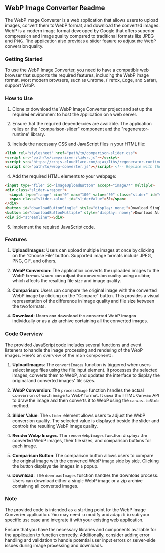 ## WebP Image Converter Readme

The WebP Image Converter is a web application that allows users to upload images, convert them to WebP format, and download the converted images. WebP is a modern image format developed by Google that offers superior compression and image quality compared to traditional formats like JPEG and PNG. The application also provides a slider feature to adjust the WebP conversion quality.

### Getting Started

To use the WebP Image Converter, you need to have a compatible web browser that supports the required features, including the WebP image format. Most modern browsers, such as Chrome, Firefox, Edge, and Safari, support WebP.

### How to Use

1. Clone or download the WebP Image Converter project and set up the required environment to host the application on a web server.

2. Ensure that the required dependencies are available. The application relies on the "comparison-slider" component and the "regenerator-runtime" library.

3. Include the necessary CSS and JavaScript files in your HTML file:

```html
<link rel="stylesheet" href="path/to/comparison-slider.css">
<script src="path/to/comparison-slider.js"></script>
<script src="https://cdnjs.cloudflare.com/ajax/libs/regenerator-runtime/0.13.7/regenerator-runtime.min.js"></script>
<script src="path/to/webp-converter.js"></script> <!-- Replace with the actual path to your JS file -->
```

4. Add the required HTML elements to your webpage:

```html
<input type="file" id="imageUploadButton" accept="image/*" multiple>
<div class="slider-wrapper">
  <input type="range" min="0" max="100" value="50" class="slider" id="slider">
  <span class="slider-value" id="sliderValue">50</span>
</div>
<button id="downloadButtonSingle" style="display: none;">Download Single</button>
<button id="downloadButtonMultiple" style="display: none;">Download All</button>
<div id="streamline"></div>
```

5. Implement the required JavaScript code.

### Features

1. **Upload Images**: Users can upload multiple images at once by clicking on the "Choose File" button. Supported image formats include JPEG, PNG, GIF, and others.

2. **WebP Conversion**: The application converts the uploaded images to the WebP format. Users can adjust the conversion quality using a slider, which affects the resulting file size and image quality.

3. **Comparison**: Users can compare the original image with the converted WebP image by clicking on the "Compare" button. This provides a visual representation of the difference in image quality and file size between the two formats.

4. **Download**: Users can download the converted WebP images individually or as a zip archive containing all the converted images.

### Code Overview

The provided JavaScript code includes several functions and event listeners to handle the image processing and rendering of the WebP images. Here's an overview of the main components:

1. **Upload Images**: The `convertImages` function is triggered when users select image files using the file input element. It processes the selected images, converts them to WebP, and updates the interface to display the original and converted images' file sizes.

2. **WebP Conversion**: The `processImage` function handles the actual conversion of each image to WebP format. It uses the HTML Canvas API to draw the image and then converts it to WebP using the `canvas.toBlob` method.

3. **Slider Value**: The `slider` element allows users to adjust the WebP conversion quality. The selected value is displayed beside the slider and controls the resulting WebP image quality.

4. **Render Webp Images**: The `renderWebpImages` function displays the converted WebP images, their file sizes, and comparison buttons for each image.

5. **Comparison Button**: The comparison button allows users to compare the original image with the converted WebP image side by side. Clicking the button displays the images in a popup.

6. **Download**: The `downloadImages` function handles the download process. Users can download either a single WebP image or a zip archive containing all converted images.

### Note

The provided code is intended as a starting point for the WebP Image Converter application. You may need to modify and adapt it to suit your specific use case and integrate it with your existing web application.

Ensure that you have the necessary libraries and components available for the application to function correctly. Additionally, consider adding error handling and validation to handle potential user input errors or server-side issues during image processing and downloads.
